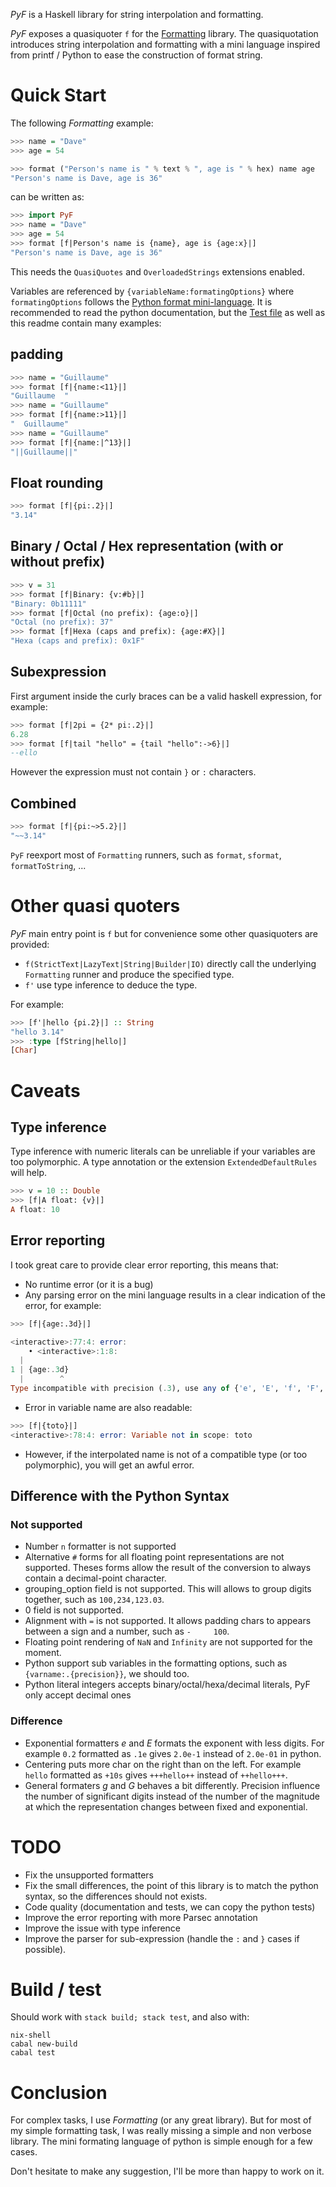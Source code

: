 *PyF* is a Haskell library for string interpolation and formatting.

*PyF* exposes a quasiquoter `f` for the [Formatting](https://hackage.haskell.org/package/formatting) library. The quasiquotation introduces string interpolation and formatting with a mini language inspired from printf / Python to ease the construction of format string.

# Quick Start

The following *Formatting* example:

```haskell
>>> name = "Dave"
>>> age = 54

>>> format ("Person's name is " % text % ", age is " % hex) name age
"Person's name is Dave, age is 36"
```

can be written as:

```haskell
>>> import PyF
>>> name = "Dave"
>>> age = 54
>>> format [f|Person's name is {name}, age is {age:x}|]
"Person's name is Dave, age is 36"
```

This needs the `QuasiQuotes` and `OverloadedStrings` extensions enabled.

Variables are referenced by `{variableName:formatingOptions}` where `formatingOptions` follows the [Python format mini-language](https://docs.python.org/3/library/string.html#formatspec). It is recommended to read the python documentation, but the [Test file](https://github.com/guibou/PyF/blob/master/test/Spec.hs) as well as this readme contain many examples:

## padding

```haskell
>>> name = "Guillaume"
>>> format [f|{name:<11}|]
"Guillaume  "
>>> name = "Guillaume"
>>> format [f|{name:>11}|]
"  Guillaume"
>>> name = "Guillaume"
>>> format [f|{name:|^13}|]
"||Guillaume||"
```

## Float rounding

```haskell
>>> format [f|{pi:.2}|]
"3.14"
```

## Binary / Octal / Hex representation (with or without prefix)

```haskell
>>> v = 31
>>> format [f|Binary: {v:#b}|]
"Binary: 0b11111"
>>> format [f|Octal (no prefix): {age:o}|]
"Octal (no prefix): 37"
>>> format [f|Hexa (caps and prefix): {age:#X}|]
"Hexa (caps and prefix): 0x1F"
```

## Subexpression

First argument inside the curly braces can be a valid haskell expression, for example:

```haskell
>>> format [f|2pi = {2* pi:.2}|]
6.28
>>> format [f|tail "hello" = {tail "hello":->6}|]
--ello
```

However the expression must not contain `}` or `:` characters.

## Combined

```haskell
>>> format [f|{pi:~>5.2}|]
"~~3.14"
```

`PyF` reexport most of `Formatting` runners, such as `format`, `sformat`, `formatToString`, ...

# Other quasi quoters

*PyF* main entry point is `f` but for convenience some other quasiquoters are provided:

- `f(StrictText|LazyText|String|Builder|IO)` directly call the underlying `Formatting` runner and produce the specified type.
- `f'` use type inference to deduce the type.

For example:

```haskell
>>> [f'|hello {pi.2}|] :: String
"hello 3.14"
>>> :type [fString|hello|]
[Char]
```

# Caveats

## Type inference

Type inference with numeric literals can be unreliable if your variables are too polymorphic. A type annotation or the extension `ExtendedDefaultRules` will help.

```haskell
>>> v = 10 :: Double
>>> [f|A float: {v}|]
A float: 10
```

## Error reporting

I took great care to provide clear error reporting, this means that:

- No runtime error (or it is a bug)
- Any parsing error on the mini language results in a clear indication of the error, for example:

```haskell
>>> [f|{age:.3d}|]

<interactive>:77:4: error:
    • <interactive>:1:8:
  |
1 | {age:.3d}
  |        ^
Type incompatible with precision (.3), use any of {'e', 'E', 'f', 'F', 'g', 'G', 'n', 's', '%'} or remove the precision field.
```

- Error in variable name are also readable:

```haskell
>>> [f|{toto}|]
<interactive>:78:4: error: Variable not in scope: toto
```

- However, if the interpolated name is not of a compatible type (or
  too polymorphic), you will get an awful error.

## Difference with the Python Syntax

### Not supported

- Number `n` formatter is not supported
- Alternative `#` forms for all floating point representations are not supported. Theses forms allow the result of the conversion to always contain a decimal-point character.
- grouping_option field is not supported. This will allows to group digits together, such as `100,234,123.03`.
- 0 field is not supported.
- Alignment with `=` is not supported. It allows padding chars to appears between a sign and a number, such as `-     100`.
- Floating point rendering of `NaN` and `Infinity` are not supported for the moment.
- Python support sub variables in the formatting options, such as `{varname:.{precision}}`, we should too.
- Python literal integers accepts binary/octal/hexa/decimal literals, PyF only accept decimal ones

### Difference

- Exponential formatters *e* and *E* formats the exponent with less digits. For example `0.2` formatted as `.1e` gives `2.0e-1` instead of `2.0e-01` in python.
- Centering puts more char on the right than on the left. For example `hello` formatted as `+10s` gives `+++hello++` instead of `++hello+++`.
- General formaters *g* and *G* behaves a bit differently. Precision influence the number of significant digits instead of the number of the magnitude at which the representation changes between fixed and exponential.

# TODO

- Fix the unsupported formatters
- Fix the small differences, the point of this library is to match the python syntax, so the differences should not exists.
- Code quality (documentation and tests, we can copy the python tests)
- Improve the error reporting with more Parsec annotation
- Improve the issue with type inference
- Improve the parser for sub-expression (handle the `:` and `}` cases if possible).

# Build / test

Should work with `stack build; stack test`, and also with:

```shell
nix-shell
cabal new-build
cabal test
```

# Conclusion

For complex tasks, I use *Formatting* (or any great library). But for most of my simple formatting task, I was really missing a simple and non verbose library. The mini formating language of python is simple enough for a few cases.

Don't hesitate to make any suggestion, I'll be more than happy to work on it.
